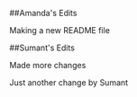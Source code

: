 ##Amanda's Edits

Making a new README file

##Sumant's Edits

Made more changes

Just another change by Sumant